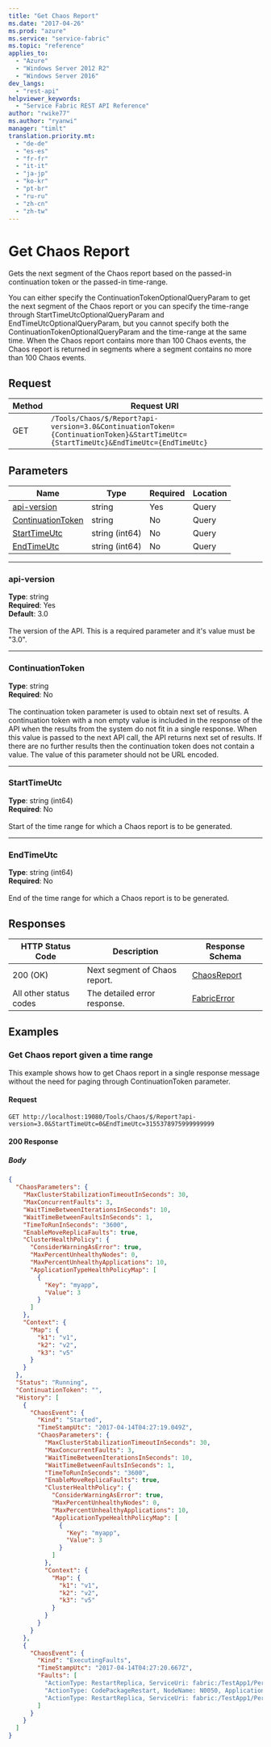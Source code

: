 ```yaml
---
title: "Get Chaos Report"
ms.date: "2017-04-26"
ms.prod: "azure"
ms.service: "service-fabric"
ms.topic: "reference"
applies_to: 
  - "Azure"
  - "Windows Server 2012 R2"
  - "Windows Server 2016"
dev_langs: 
  - "rest-api"
helpviewer_keywords: 
  - "Service Fabric REST API Reference"
author: "rwike77"
ms.author: "ryanwi"
manager: "timlt"
translation.priority.mt: 
  - "de-de"
  - "es-es"
  - "fr-fr"
  - "it-it"
  - "ja-jp"
  - "ko-kr"
  - "pt-br"
  - "ru-ru"
  - "zh-cn"
  - "zh-tw"
---
```

# Get Chaos Report
Gets the next segment of the Chaos report based on the passed-in continuation token or the passed-in time-range.

You can either specify the ContinuationTokenOptionalQueryParam to get the next segment of the Chaos report or you can specify the time-range
through StartTimeUtcOptionalQueryParam and EndTimeUtcOptionalQueryParam, but you cannot specify both the ContinuationTokenOptionalQueryParam and the time-range at the same time.
When the Chaos report contains more than 100 Chaos events, the Chaos report is returned in segments where a segment contains no more than 100 Chaos events.


## Request
| Method | Request URI |
| ------ | ----------- |
| GET | `/Tools/Chaos/$/Report?api-version=3.0&ContinuationToken={ContinuationToken}&StartTimeUtc={StartTimeUtc}&EndTimeUtc={EndTimeUtc}` |


## Parameters
| Name | Type | Required | Location |
| --- | --- | --- | --- |
| [api-version](#api-version) | string | Yes | Query |
| [ContinuationToken](#continuationtoken) | string | No | Query |
| [StartTimeUtc](#starttimeutc) | string (int64) | No | Query |
| [EndTimeUtc](#endtimeutc) | string (int64) | No | Query |

____
### api-version
__Type__: string <br/>
__Required__: Yes<br/>
__Default__: 3.0 <br/>
<br/>
The version of the API. This is a required parameter and it's value must be "3.0".

____
### ContinuationToken
__Type__: string <br/>
__Required__: No<br/>
<br/>
The continuation token parameter is used to obtain next set of results. A continuation token with a non empty value is included in the response of the API when the results from the system do not fit in a single response. When this value is passed to the next API call, the API returns next set of results. If there are no further results then the continuation token does not contain a value. The value of this parameter should not be URL encoded.

____
### StartTimeUtc
__Type__: string (int64) <br/>
__Required__: No<br/>
<br/>
Start of the time range for which a Chaos report is to be generated.

____
### EndTimeUtc
__Type__: string (int64) <br/>
__Required__: No<br/>
<br/>
End of the time range for which a Chaos report is to be generated.

## Responses

| HTTP Status Code | Description | Response Schema |
| --- | --- | --- |
| 200 (OK) | Next segment of Chaos report.<br/> | [ChaosReport](model-ChaosReport.md) |
| All other status codes | The detailed error response.<br/> | [FabricError](model-FabricError.md) |

## Examples

### Get Chaos report given a time range

This example shows how to get Chaos report in a single response message without the need for paging through ContinuationToken parameter.

#### Request
```
GET http://localhost:19080/Tools/Chaos/$/Report?api-version=3.0&StartTimeUtc=0&EndTimeUtc=3155378975999999999
```

#### 200 Response
##### Body
```json
{
  "ChaosParameters": {
    "MaxClusterStabilizationTimeoutInSeconds": 30,
    "MaxConcurrentFaults": 3,
    "WaitTimeBetweenIterationsInSeconds": 10,
    "WaitTimeBetweenFaultsInSeconds": 1,
    "TimeToRunInSeconds": "3600",
    "EnableMoveReplicaFaults": true,
    "ClusterHealthPolicy": {
      "ConsiderWarningAsError": true,
      "MaxPercentUnhealthyNodes": 0,
      "MaxPercentUnhealthyApplications": 10,
      "ApplicationTypeHealthPolicyMap": [
        {
          "Key": "myapp",
          "Value": 3
        }
      ]
    },
    "Context": {
      "Map": {
        "k1": "v1",
        "k2": "v2",
        "k3": "v5"
      }
    }
  },
  "Status": "Running",
  "ContinuationToken": "",
  "History": [
    {
      "ChaosEvent": {
        "Kind": "Started",
        "TimeStampUtc": "2017-04-14T04:27:19.049Z",
        "ChaosParameters": {
          "MaxClusterStabilizationTimeoutInSeconds": 30,
          "MaxConcurrentFaults": 3,
          "WaitTimeBetweenIterationsInSeconds": 10,
          "WaitTimeBetweenFaultsInSeconds": 1,
          "TimeToRunInSeconds": "3600",
          "EnableMoveReplicaFaults": true,
          "ClusterHealthPolicy": {
            "ConsiderWarningAsError": true,
            "MaxPercentUnhealthyNodes": 0,
            "MaxPercentUnhealthyApplications": 10,
            "ApplicationTypeHealthPolicyMap": [
              {
                "Key": "myapp",
                "Value": 3
              }
            ]
          },
          "Context": {
            "Map": {
              "k1": "v1",
              "k2": "v2",
              "k3": "v5"
            }
          }
        }
      }
    },
    {
      "ChaosEvent": {
        "Kind": "ExecutingFaults",
        "TimeStampUtc": "2017-04-14T04:27:20.667Z",
        "Faults": [
          "ActionType: RestartReplica, ServiceUri: fabric:/TestApp1/PersistServ_6R_1, PartitionId: 6a91b09a-bd76-45da-afaa-ed0fd9bfe7d2, ReplicaId: 131366172775684622",
          "ActionType: CodePackageRestart, NodeName: N0050, ApplicationName: fabric:/TestApp1, ServiceManifestName: SP1, ServiceManifestName: , CodePackageName: CP1.",
          "ActionType: RestartReplica, ServiceUri: fabric:/TestApp1/PersistServ_6R_3, PartitionId: baa3a51e-5c42-435e-89d3-6e97b2164661, ReplicaId: 131366172988968762"
        ]
      }
    }
  ]
}
```

